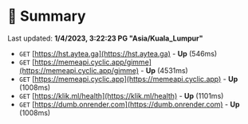 # 📖 Summary
Last updated: **1/4/2023, 3:22:23 PG "Asia/Kuala_Lumpur"**

- `GET` [https://hst.aytea.ga](https://hst.aytea.ga) - **Up** (546ms)
- `GET` [https://memeapi.cyclic.app/gimme](https://memeapi.cyclic.app/gimme) - **Up** (4531ms)
- `GET` [https://memeapi.cyclic.app](https://memeapi.cyclic.app) - **Up** (1008ms)
- `GET` [https://klik.ml/health](https://klik.ml/health) - **Up** (1101ms)
- `GET` [https://dumb.onrender.com](https://dumb.onrender.com) - **Up** (1008ms)
